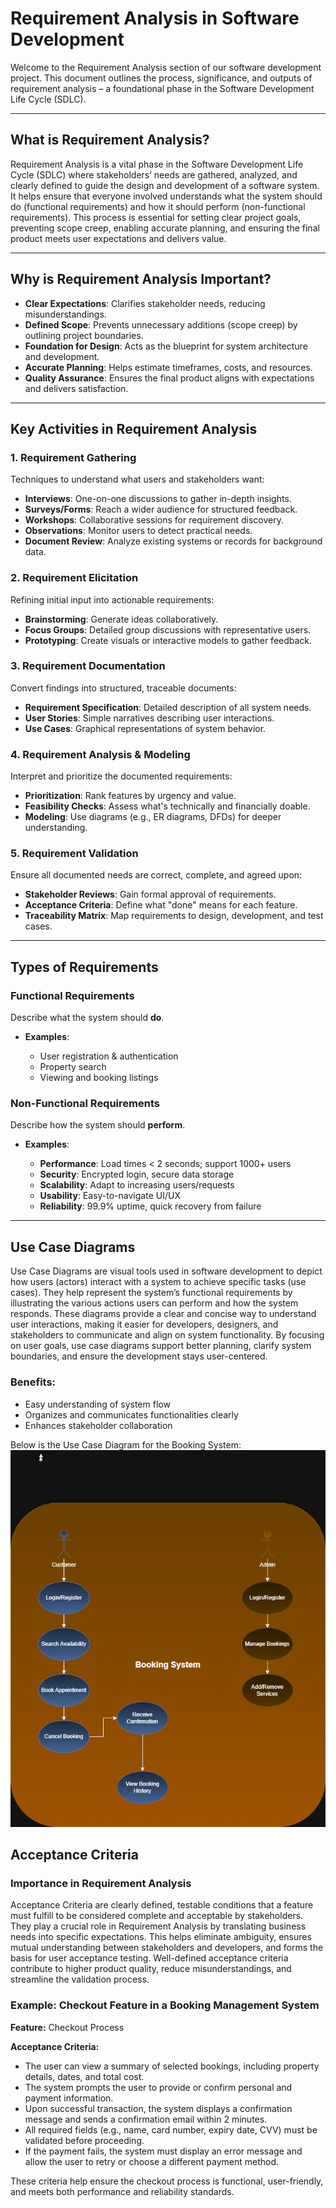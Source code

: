 # Requirement Analysis in Software Development

Welcome to the Requirement Analysis section of our software development project. This document outlines the process, significance, and outputs of requirement analysis – a foundational phase in the Software Development Life Cycle (SDLC).

---

## What is Requirement Analysis?

Requirement Analysis is a vital phase in the Software Development Life Cycle (SDLC) where stakeholders’ needs are gathered, analyzed, and clearly defined to guide the design and development of a software system. It helps ensure that everyone involved understands what the system should do (functional requirements) and how it should perform (non-functional requirements). This process is essential for setting clear project goals, preventing scope creep, enabling accurate planning, and ensuring the final product meets user expectations and delivers value.


---

## Why is Requirement Analysis Important?

* **Clear Expectations**: Clarifies stakeholder needs, reducing misunderstandings.
* **Defined Scope**: Prevents unnecessary additions (scope creep) by outlining project boundaries.
* **Foundation for Design**: Acts as the blueprint for system architecture and development.
* **Accurate Planning**: Helps estimate timeframes, costs, and resources.
* **Quality Assurance**: Ensures the final product aligns with expectations and delivers satisfaction.

---

## Key Activities in Requirement Analysis

### 1. Requirement Gathering

Techniques to understand what users and stakeholders want:

* **Interviews**: One-on-one discussions to gather in-depth insights.
* **Surveys/Forms**: Reach a wider audience for structured feedback.
* **Workshops**: Collaborative sessions for requirement discovery.
* **Observations**: Monitor users to detect practical needs.
* **Document Review**: Analyze existing systems or records for background data.

### 2. Requirement Elicitation 

Refining initial input into actionable requirements:

* **Brainstorming**: Generate ideas collaboratively.
* **Focus Groups**: Detailed group discussions with representative users.
* **Prototyping**: Create visuals or interactive models to gather feedback.

### 3. Requirement Documentation 

Convert findings into structured, traceable documents:

* **Requirement Specification**: Detailed description of all system needs.
* **User Stories**: Simple narratives describing user interactions.
* **Use Cases**: Graphical representations of system behavior.

### 4. Requirement Analysis & Modeling 

Interpret and prioritize the documented requirements:

* **Prioritization**: Rank features by urgency and value.
* **Feasibility Checks**: Assess what's technically and financially doable.
* **Modeling**: Use diagrams (e.g., ER diagrams, DFDs) for deeper understanding.

### 5. Requirement Validation 

Ensure all documented needs are correct, complete, and agreed upon:

* **Stakeholder Reviews**: Gain formal approval of requirements.
* **Acceptance Criteria**: Define what "done" means for each feature.
* **Traceability Matrix**: Map requirements to design, development, and test cases.

---

## Types of Requirements

### Functional Requirements

Describe what the system should **do**.

* **Examples**:

  * User registration & authentication
  * Property search
  * Viewing and booking listings

### Non-Functional Requirements 

Describe how the system should **perform**.

* **Examples**:

  * **Performance**: Load times < 2 seconds; support 1000+ users
  * **Security**: Encrypted login, secure data storage
  * **Scalability**: Adapt to increasing users/requests
  * **Usability**: Easy-to-navigate UI/UX
  * **Reliability**: 99.9% uptime, quick recovery from failure

---

## Use Case Diagrams

Use Case Diagrams are visual tools used in software development to depict how users (actors) interact with a system to achieve specific tasks (use cases). They help represent the system’s functional requirements by illustrating the various actions users can perform and how the system responds. These diagrams provide a clear and concise way to understand user interactions, making it easier for developers, designers, and stakeholders to communicate and align on system functionality. By focusing on user goals, use case diagrams support better planning, clarify system boundaries, and ensure the development stays user-centered.

### Benefits:

* Easy understanding of system flow
* Organizes and communicates functionalities clearly
* Enhances stakeholder collaboration

Below is the Use Case Diagram for the Booking System:
![Use Case Diagram](./alx-booking-uc.png)

## Acceptance Criteria

### Importance in Requirement Analysis

Acceptance Criteria are clearly defined, testable conditions that a feature must fulfill to be considered complete and acceptable by stakeholders. They play a crucial role in Requirement Analysis by translating business needs into specific expectations. This helps eliminate ambiguity, ensures mutual understanding between stakeholders and developers, and forms the basis for user acceptance testing. Well-defined acceptance criteria contribute to higher product quality, reduce misunderstandings, and streamline the validation process.

### Example: Checkout Feature in a Booking Management System

**Feature:** Checkout Process

**Acceptance Criteria:**
- The user can view a summary of selected bookings, including property details, dates, and total cost.
- The system prompts the user to provide or confirm personal and payment information.
- Upon successful transaction, the system displays a confirmation message and sends a confirmation email within 2 minutes.
- All required fields (e.g., name, card number, expiry date, CVV) must be validated before proceeding.
- If the payment fails, the system must display an error message and allow the user to retry or choose a different payment method.

These criteria help ensure the checkout process is functional, user-friendly, and meets both performance and reliability standards.
